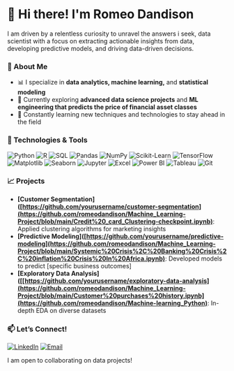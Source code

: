 # 👋 Hi there! I'm **Romeo Dandison**

I am driven by a relentless curiosity to unravel the answers i seek,  data scientist with a focus on extracting actionable insights from data, developing predictive models, and driving data-driven decisions. 

### 🔬 About Me
- 📊 I specialize in **data analytics, machine learning,** and **statistical modeling**
- 🔎 Currently exploring **advanced data science projects** and **ML engineering that predicts the price of financial asset classes**
- 🌱 Constantly learning new techniques and technologies to stay ahead in the field

### 🔧 Technologies & Tools
![Python](https://img.shields.io/badge/-Python-3776AB?logo=python&logoColor=white)
![R](https://img.shields.io/badge/-R-276DC3?logo=r&logoColor=white)
![SQL](https://img.shields.io/badge/-SQL-336791?logo=postgresql&logoColor=white)
![Pandas](https://img.shields.io/badge/-Pandas-150458?logo=pandas&logoColor=white)
![NumPy](https://img.shields.io/badge/-NumPy-013243?logo=numpy&logoColor=white)
![Scikit-Learn](https://img.shields.io/badge/-Scikit%20Learn-F7931E?logo=scikitlearn&logoColor=white)
![TensorFlow](https://img.shields.io/badge/-TensorFlow-FF6F00?logo=tensorflow&logoColor=white)
![Matplotlib](https://img.shields.io/badge/-Matplotlib-11557C?logo=python&logoColor=white)
![Seaborn](https://img.shields.io/badge/-Seaborn-3776AB?logo=python&logoColor=white)
![Jupyter](https://img.shields.io/badge/-Jupyter-F37626?logo=jupyter&logoColor=white)
![Excel](https://img.shields.io/badge/-Excel-217346?logo=microsoft-excel&logoColor=white)
![Power BI](https://img.shields.io/badge/-Power%20BI-F2C811?logo=powerbi&logoColor=black)
![Tableau](https://img.shields.io/badge/-Tableau-E97627?logo=tableau&logoColor=white)
![Git](https://img.shields.io/badge/-Git-F05032?logo=git&logoColor=white)


### 📈 Projects
- **[Customer Segmentation]([https://github.com/yourusername/customer-segmentation](https://github.com/romeodandison/Machine_Learning-Project/blob/main/Credit%20_card_Clustering-checkpoint.ipynb)**: Applied clustering algorithms for marketing insights
- **[Predictive Modeling]([https://github.com/yourusername/predictive-modeling](https://github.com/romeodandison/Machine_Learning-Project/blob/main/Systemic%20Crisis%2C%20Banking%20Crisis%2C%20inflation%20Crisis%20In%20Africa.ipynb)**: Developed models to predict [specific business outcomes]
- **[Exploratory Data Analysis]([[https://github.com/yourusername/exploratory-data-analysis](https://github.com/romeodandison/Machine_Learning-Project/blob/main/Customer%20purchases%20history.ipynb](https://github.com/romeodandison/Machine-learning_Python)**: In-depth EDA on diverse datasets

### 📫 Let’s Connect!
[![LinkedIn](https://img.shields.io/badge/-LinkedIn-0A66C2?logo=linkedin&logoColor=white)](https://www.linkedin.com/in/ro-meo)
[![Email](https://img.shields.io/badge/-Email-D14836?logo=gmail&logoColor=white)](mailto:talktoromeo.com)

I am open to collaborating on data projects!
